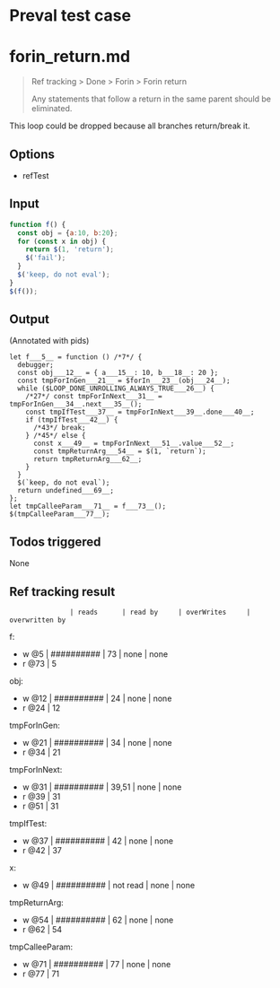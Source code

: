 # Preval test case

# forin_return.md

> Ref tracking > Done > Forin > Forin return
>
> Any statements that follow a return in the same parent should be eliminated.

This loop could be dropped because all branches return/break it.

## Options

- refTest

## Input

`````js filename=intro
function f() {
  const obj = {a:10, b:20};
  for (const x in obj) {
    return $(1, 'return');
    $('fail');
  }
  $('keep, do not eval');
}
$(f());
`````


## Output

(Annotated with pids)

`````filename=intro
let f___5__ = function () /*7*/ {
  debugger;
  const obj___12__ = { a___15__: 10, b___18__: 20 };
  const tmpForInGen___21__ = $forIn___23__(obj___24__);
  while ($LOOP_DONE_UNROLLING_ALWAYS_TRUE___26__) {
    /*27*/ const tmpForInNext___31__ = tmpForInGen___34__.next___35__();
    const tmpIfTest___37__ = tmpForInNext___39__.done___40__;
    if (tmpIfTest___42__) {
      /*43*/ break;
    } /*45*/ else {
      const x___49__ = tmpForInNext___51__.value___52__;
      const tmpReturnArg___54__ = $(1, `return`);
      return tmpReturnArg___62__;
    }
  }
  $(`keep, do not eval`);
  return undefined___69__;
};
let tmpCalleeParam___71__ = f___73__();
$(tmpCalleeParam___77__);
`````


## Todos triggered


None


## Ref tracking result


                   | reads      | read by     | overWrites     | overwritten by
f:
  - w @5       | ########## | 73          | none           | none
  - r @73      | 5

obj:
  - w @12      | ########## | 24          | none           | none
  - r @24      | 12

tmpForInGen:
  - w @21       | ########## | 34          | none           | none
  - r @34       | 21

tmpForInNext:
  - w @31        | ########## | 39,51       | none           | none
  - r @39        | 31
  - r @51        | 31

tmpIfTest:
  - w @37        | ########## | 42          | none           | none
  - r @42        | 37

x:
  - w @49        | ########## | not read    | none           | none

tmpReturnArg:
  - w @54        | ########## | 62          | none           | none
  - r @62        | 54

tmpCalleeParam:
  - w @71          | ########## | 77          | none           | none
  - r @77          | 71
